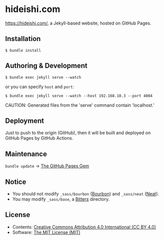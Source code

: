 hideishi.com
============

<https://hideishi.com/>, a Jekyll-based website, hosted on GitHub Pages.

Installation
------------

```console
$ bundle install
```

Authoring & Development
-----------------------

```console
$ bundle exec jekyll serve --watch
```

or you can specify `host` and `port`:

```console
$ bundle exec jekyll serve --watch --host 192.168.10.3 --port 4004
```

CAUTION: Generated files from the 'serve' command contain 'localhost.'


Deployment
----------

Just to push to the origin (GitHub), then it will be built and deployed on GitHub Pages by GitHub Actions.

Maintenance
----------

`bundle update` -> [The GitHub Pages Gem](https://pages.github.com/versions/)

Notice
------

- You should not modify `_sass/bourbon` ([Bourbon](http://bourbon.io/)) and `_sass/neat` ([Neat](http://neat.bourbon.io/)).
- You may modify `_sass/base`, a [Bitters](http://bitters.bourbon.io/) directory.

License
-------

- Contents: [Creative Commons Attribution 4.0 International (CC BY 4.0)](http://creativecommons.org/licenses/by/4.0/)
- Software: [The MIT License (MIT)](http://opensource.org/licenses/MIT)
